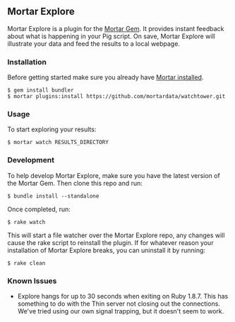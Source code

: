 ## Mortar Explore 

Mortar Explore is a plugin for the [Mortar Gem](https://github.com/mortardata/mortar). It provides instant feedback about what is happening in your Pig script. On save, Mortar Explore will illustrate your data and feed the results to a local webpage.

### Installation ###

Before getting started make sure you already have [Mortar installed](http://help.mortardata.com/reference/mortar_project_reference/install_mortar_development_framework).

```
$ gem install bundler
$ mortar plugins:install https://github.com/mortardata/watchtower.git
```

### Usage ###

To start exploring your results:

```
$ mortar watch RESULTS_DIRECTORY
```


### Development ###


To help develop Mortar Explore, make sure you have the latest version of the Mortar Gem. Then clone this repo and run:
```
$ bundle install --standalone
```
Once completed, run:

```
$ rake watch
```

This will start a file watcher over the Mortar Explore repo, any changes will cause the rake script to reinstall the plugin. If for whatever reason your installation of Mortar Explore breaks, you can uninstall it by running:

```
$ rake clean
```

### Known Issues ###

* Explore hangs for up to 30 seconds when exiting on Ruby 1.8.7. This has something to do with the Thin server not closing out the connections. We've tried using our own signal trapping, but it doesn't seem to work.
